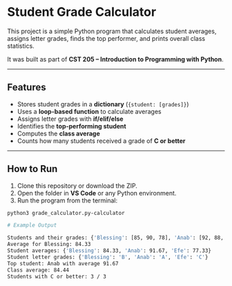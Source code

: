 # Student Grade Calculator

This project is a simple Python program that calculates student averages, assigns letter grades, finds the top performer, and prints overall class statistics.  

It was built as part of **CST 205 – Introduction to Programming with Python**.  

---

## Features
- Stores student grades in a **dictionary** (`{student: [grades]}`)
- Uses a **loop-based function** to calculate averages
- Assigns letter grades with **if/elif/else**
- Identifies the **top-performing student**
- Computes the **class average**
- Counts how many students received a grade of **C or better**

---

## How to Run

1. Clone this repository or download the ZIP.  
2. Open the folder in **VS Code** or any Python environment.  
3. Run the program from the terminal:

```bash
python3 grade_calculator.py-calculator

# Example Output 

Students and their grades: {'Blessing': [85, 90, 78], 'Anab': [92, 88, 95], 'Efe': [70, 80, 82]}
Average for Blessing: 84.33
Student averages: {'Blessing': 84.33, 'Anab': 91.67, 'Efe': 77.33}
Student letter grades: {'Blessing': 'B', 'Anab': 'A', 'Efe': 'C'}
Top student: Anab with average 91.67
Class average: 84.44
Students with C or better: 3 / 3
